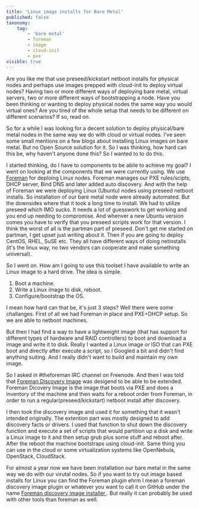 ```yaml
---
title: 'Linux image installs for Bare Metal'
published: false
taxonomy:
    tag:
        - 'bare metal'
        - foreman
        - image
        - cloud-init
        - pxe
visible: true
---
```


Are you like me that use preseed/kickstart netboot installs for physical nodes and perhaps use images prepped with cloud-init to deploy virtual nodes?
Having two or more different ways of deploying bare metal, virtual servers, two or more different ways of bootstrapping a node.
Have you been thinking or wanting to deploy physical nodes the same way you would virtual ones? Are you tired of the whole setup that needs to be different on different scenarios?
If so, read on.

So for a while I was looking for a decent solution to deploy physical/bare metal nodes in the same way we do with cloud or virtual nodes.
I've seen some small mentions on a few blogs about installing Linux images on bare metal. But no Open Source solution for it.
So I was thinking, how hard can this be, why haven't anyone done this? So I wanted to to do this.

I started thinking, do I have to components to be abile to achieve my goal? I went on looking at the components that we were currently using.
We use [Foreman](https://theforeman.org) for deploing Linux nodes. Foreman manages our PXE rules/scipts, DHCP server, Bind DNS and later added auto discovery.
And with the help of Foreman we were deploying Linux (Ubuntu) nodes using preseed netboot installs. So installation of our bare metal node were already automated.
But the downsides where that it took a long time to install. We had to utilize preseed which IMO sucks. It needs a lot of guesswork to get working and you end up needing to compromise. And whenver a new Ubuntu version comes you have to verify that you preseed scripts work for that version. I think the worst of all is the partman part of preseed. Don't get me started on partman, I get upset just writing about it. Then if you are going to deploy CentOS, RHEL, SuSE etc. They all have different ways of doing netinstalls (it's the linux way, no two vendors can cooperate and make something universal).

So I went on. How am I going to use this toolset I have available to write an Linux image to a hard drive.
The idea is simple.
1. Boot a machine.
2. Write a Linux image to disk, reboot.
3. Configure/bootstrap the OS.

I mean how hard can that be, it's just 3 steps? Well there were some challanges.
First of all we had Foreman in place and PXE+DHCP setup. So we are able to netboot machines.

But then I had find a way to have a lightweight image (that has support for different types of hardware and RAID controllers) to boot and download a image and write it to disk.
Really I wanted a Linux image or ISO that can PXE boot and directly after execute a script, so I Googled a bit and didn't find anything suiting. And I really didn't want to build and maintain my own image.

So I asked in #theforeman IRC channel on Freenode. And then I was told that [Foreman Discovery Image](https://github.com/theforeman/foreman-discovery-image) was desigend to be able to be extended. Foreman Dicovery Image is the image that boots via PXE and does a inventory of the machine and then waits for a reboot order from Foreman, in order to run a regular(preseed/kickstart) netboot install after discovery.

I then took the discovery image and used it for something that it wasn't intended originally. The extention part was mostly designed to add discovery facts or drivers.
I used that function to shut down the discovery function and execute a set of scripts that would partition up a disk and write a Linux image to it and then setup grub plus some stuff and reboot after.
After the reboot the machine bootstraps using cloud-init. Same thing you can use in the cloud or some virtualization systems like OpenNebula, OpenStack, CloudStack.

For almost a year now we have been installation our bare metal in the same way we do with our virutal nodes. So if you want to try out image based installs for Linux you can find the Foreman plugin ehrm I mean a foreman discovery image plugin or whatever you want to call it on GitHub under the name [Foreman discovery image installer
](https://github.com/deltaprojects/foreman_discovery_image_installer).
But really it can probably be used with other tools than foreman as well.



